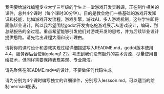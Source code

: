 
我需要给游戏编程专业大学三年级的学生上一堂游戏开发实践课，正在制作相关的课件，总共4个课时（每个课时30分钟）。目的是教会他们一些基础的游戏开发知识和技能，比如游戏开发流程，游戏引擎，游戏AI，多人游戏机制。这些学生即将面临毕业设计，所以我希望围绕godot开发贪吃蛇游戏展示从游戏设计，编码，到总结报告的全过程。重点希望能够引发他们对游戏开发的思考，并为后续毕业设计提供思路。请先给出课程大纲和设计理由。

请将你的课时设计和游戏实现过程详细描述写入README.md，godot版本使用4.4，服务器后台使用golang1.22。考虑到我们没有额外的美术资源，尽量使用自绘技术，但同样需要保持表现美观、专业简洁。

请先聚焦在README.md中的设计，不要做任何代码生成。


请为分别为4个课时编写独立的详细课件，分别写入lessson.md。可以适当的绘制mermaid图表。